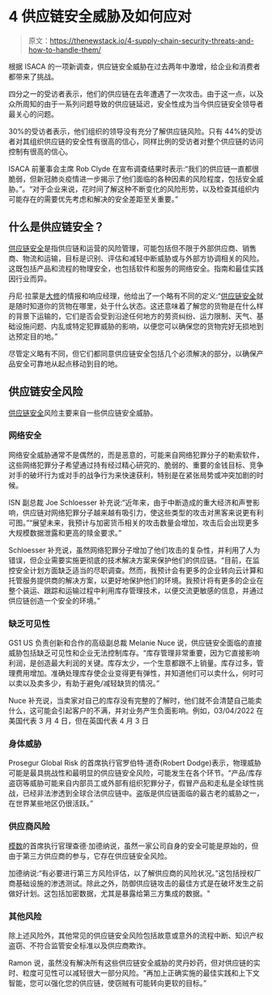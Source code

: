 # 4 供应链安全威胁及如何应对

> 原文：<https://thenewstack.io/4-supply-chain-security-threats-and-how-to-handle-them/>

根据 ISACA 的一项新调查，供应链安全威胁在过去两年中激增，给企业和消费者都带来了挑战。

四分之一的受访者表示，他们的供应链在去年遭遇了一次攻击。由于这一点，以及众所周知的由于一系列问题导致的供应链延迟，安全性成为当今供应链安全领导者最关心的问题。

30%的受访者表示，他们组织的领导没有充分了解供应链风险。只有 44%的受访者对其组织供应链的安全性有很高的信心，同样比例的受访者对整个供应链的访问控制有很高的信心。

ISACA 前董事会主席 Rob Clyde 在宣布调查结果时表示:“我们的供应链一直都很脆弱，但新冠肺炎疫情进一步揭示了他们面临的各种因素的风险程度，包括安全威胁。”。“对于企业来说，花时间了解这种不断变化的风险形势，以及检查其组织内可能存在的需要优先考虑和解决的安全差距至关重要。”

## 什么是供应链安全？

[供应链安全](https://thenewstack.io/what-is-supply-chain-security-and-how-does-it-work/)是指供应链和运营的风险管理，可能包括但不限于外部供应商、销售商、物流和运输，目标是识别、评估和减轻中断威胁或与外部方协调相关的风险。这既包括产品和流程的物理安全，也包括软件和服务的网络安全。指南和最佳实践因行业而异。

丹尼·拉蒙是[大修](https://over-haul.com/)的情报和响应经理，他给出了一个略有不同的定义:“[供应链安全](https://thenewstack.io/new-ebook-a-blueprint-for-supply-chain-security/)就是随时知道你的货物在哪里，处于什么状态。这还意味着了解您的货物是在什么样的背景下运输的，它们是否会受到沿途任何地方的劳资纠纷、运力限制、天气、基础设施问题、内乱或特定犯罪威胁的影响，以便您可以确保您的货物完好无损地到达预定目的地。”

尽管定义略有不同，但它们都同意供应链安全包括几个必须解决的部分，以确保产品安全可靠地从起点移动到目的地。

## 供应链安全风险

[供应链安全](https://thenewstack.io/software-supply-chain-security-tearing-down-the-silos/)风险主要来自一些供应链安全威胁。

### 网络安全

网络安全威胁通常不是偶然的，而是恶意的，可能来自网络犯罪分子的勒索软件，这些网络犯罪分子希望通过持有经过精心研究的、脆弱的、重要的金钱目标、竞争对手的破坏行为或对手的战争行为来快速获利，特别是在紧张局势或冲突加剧的时候。

ISN 副总裁 Joe Schloesser 补充说:“近年来，由于中断造成的重大经济和声誉影响，供应链对网络犯罪分子越来越有吸引力，使这些类型的攻击对黑客来说更有利可图。”“展望未来，我预计与加密货币相关的攻击数量会增加，攻击后会出现更多大规模数据泄露和更高的赎金要求。”

Schloesser 补充说，虽然网络犯罪分子增加了他们攻击的复杂性，并利用了人为错误，但企业需要实施更彻底的技术解决方案来保护他们的供应链。“目前，在监控安全计划方面缺乏适当的尽职调查。然而，我预计会有更多的企业转向云计算和托管服务提供商的解决方案，以更好地保护他们的环境。我预计将有更多的企业在整个装运、跟踪和运输过程中利用库存管理技术，以便交流更敏感的信息，并通过供应链创造一个安全的环境。”

### 缺乏可见性

GS1 US 负责创新和合作的高级副总裁 Melanie Nuce 说，供应链安全面临的直接威胁包括缺乏可见性和企业无法控制库存。“库存管理非常重要，因为它直接影响利润，是创造最大利润的关键。库存太少，一个生意都跟不上销量。库存过多，管理费用增加。准确处理库存使企业变得更有弹性，并知道他们可以卖什么，何时可以卖以及卖多少，有助于避免/减轻缺货的情况。”

Nuce 补充说，当卖家对自己的库存没有完整的了解时，他们就不会清楚自己能卖什么，这可能会引起客户的不满，并对业务产生负面影响。例如，03/04/2022 在美国代表 3 月 4 日，但在英国代表 4 月 3 日

### 身体威胁

Prosegur Global Risk 的首席执行官罗伯特·道奇(Robert Dodge)表示，物理威胁可能是最具挑战性和最明显的供应链安全风险，可能发生在各个环节。“产品/库存盗窃等威胁可能来自内部员工或外部有组织犯罪分子，假冒产品和走私是全球性挑战，已经非法渗透到全球合法供应链中。盗版是供应链面临的最古老的威胁之一，在世界某些地区仍很活跃。”

### 供应商风险

[模数](http://www.modulusglobal.com/)的首席执行官理查德·加德纳说，虽然一家公司自身的安全可能是原始的，但由于第三方供应商的参与，它存在供应链安全风险。

加德纳说:“有必要进行第三方风险评估，以了解供应商的风险状况。”这包括授权厂商基础设施的渗透测试。除此之外，防御供应链攻击的最佳方式是在破坏发生之前做好计划。这包括加密数据，尤其是暴露给第三方集成的数据。"

### 其他风险

除上述风险外，其他常见的供应链安全风险包括故意或意外的流程中断、知识产权盗窃、不符合监管安全标准以及供应商欺诈。

Ramon 说，虽然没有解决所有这些供应链安全威胁的灵丹妙药，但对供应链的实时、粒度可见性可以减轻很大一部分风险。“再加上正确实施的最佳实践和上下文智能，您可以强化您的供应链，使窃贼有可能转向更软的目标。”

<svg xmlns:xlink="http://www.w3.org/1999/xlink" viewBox="0 0 68 31" version="1.1"><title>Group</title> <desc>Created with Sketch.</desc></svg>